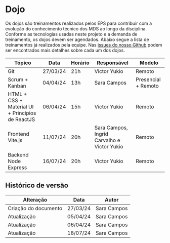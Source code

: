 # Dojo 

Os dojos são treinamentos realizados pelos EPS para contribuir com a evolução do conhecimento técnico dos MDS ao longo da disciplina. Conforme as tecnologias usadas neste projeto e a demanda de treinamento, os dojos devem ser agendados. Abaixo segue a lista de treinamentos já realizados pela equipe. Nas [issues do nosso Github](https://github.com/fga-eps-mds/2024.1-SINDPOL-DOC/issues) podem ser encontrados mais detalhes sobre cada um dos dojos. 

| Tópico | Data | Horário | Responsável | Modelo |
| - | - | - | - | - |
| Git | 27/03/24 | 21h | Victor Yukio | Remoto | 
| Scrum + Kanban | 04/04/24 | 13h | Sara Campos | Presencial + Remoto | 
| HTML + CSS + Material UI + Princípios de ReactJS | 06/04/24 | 15h | Victor Yukio | Remoto |
| Frontend Vite.js | 11/07/24 | 20h | Sara Campos, Ingrid Carvalho e Victor Yukio | Remoto |
| Backend Node Express | 16/07/24 | 20h | Victor Yukio | Remoto | 



## Histórico de versão

| Alteração | Data | Autor | 
| - | - | - |
| Criação do documento | 27/03/24 | Sara Campos |
| Atualização | 05/04/24 | Sara Campos | 
| Atualização | 06/04/24 | Sara Campos | 
| Atualização | 18/07/24 | Sara Campos | 
